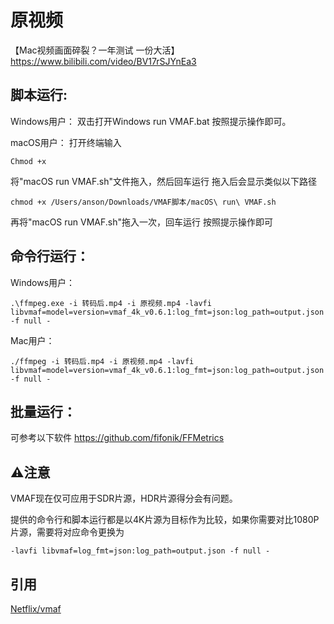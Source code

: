 # 原视频

【Mac视频画面碎裂？一年测试 一份大活】 https://www.bilibili.com/video/BV17rSJYnEa3



## 脚本运行:

Windows用户：
双击打开Windows run VMAF.bat 按照提示操作即可。

macOS用户：
打开终端输入

```
Chmod +x
```

将"macOS run VMAF.sh"文件拖入，然后回车运行
拖入后会显示类似以下路径

```
chmod +x /Users/anson/Downloads/VMAF脚本/macOS\ run\ VMAF.sh 
```

再将"macOS run VMAF.sh"拖入一次，回车运行
按照提示操作即可





## **命令行运行：**

Windows用户：

```
.\ffmpeg.exe -i 转码后.mp4 -i 原视频.mp4 -lavfi libvmaf=model=version=vmaf_4k_v0.6.1:log_fmt=json:log_path=output.json -f null -
```

Mac用户：

```
./ffmpeg -i 转码后.mp4 -i 原视频.mp4 -lavfi libvmaf=model=version=vmaf_4k_v0.6.1:log_fmt=json:log_path=output.json -f null -
```





## **批量运行：**

可参考以下软件
https://github.com/fifonik/FFMetrics



## ⚠️注意

VMAF现在仅可应用于SDR片源，HDR片源得分会有问题。

提供的命令行和脚本运行都是以4K片源为目标作为比较，如果你需要对比1080P片源，需要将对应命令更换为

```
-lavfi libvmaf=log_fmt=json:log_path=output.json -f null -
```



## 引用

[Netflix/vmaf](https://github.com/Netflix/vmaf)
